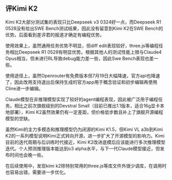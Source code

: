## 评Kimi K2

Kimi K2大部分测试集的表现只比Deepseek v3 0324好一点，而Deepseek R1 0528没有给出SWE Bench测试结果，因此没有留意到Kimi K2在SWE Bench的优势。后面看到差评君的报道才确定有编程优势。

使用效果上，虽然通用任务优势不明显，但diff edit表现较好，three.js等编程任务相比Deepseek R1 0528有明显优势。根据其他人的测试性能上限与Claude4 Opus相当，但未进行RL导致debug能力差一些，因此Swe Bench表现也差一些。

使用途径上，虽然Openrouter有免费版本但7月19日大幅降速，官方api也降速了，因此改用支持退出后保持生成的官方app用于概念验证和初步编辑再使用Cline进一步编辑。

Claude模型在非推理模型实现了较好的agent编程表现，因此被广泛用于编程任务。相比之前次旗舰级别的Devstral Small（目前已推出1.1版本，适合16g显卡本地部署），Kimi K2虽然效果仍有一定差距，但价格低步数且补上了旗舰开源编程模型的空缺。

虽然Kimi的主力多模态和推理模型仍为闭源的Kimi K1.5，但Kimi VL a3b到Kimi K2的一系列模型说明Kimi正式转向开源，进一步扩大了开源模型的影响力。Kimi目前的迭代周期与后训练时代接近，Kimi K2改进底模后应该能进行多次推理模型迭代。个人预测推理版本能达到o3 alpha水平，与下一代Claude模型接近，但发布时间也会晚一些。

在后续使用中，发现kimi k2除特别常用的three.js等库文件外很少调库，在调用时也容易出错，需要进一步优化。
